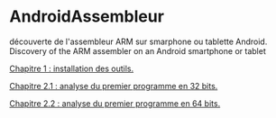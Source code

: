 # AndroidAssembleur
découverte de l'assembleur ARM sur smarphone ou tablette Android. Discovery of the ARM assembler on an Android smartphone or tablet

[Chapitre 1 : installation des outils.](https://github.com/vincentARM/AndroidAssembleur/tree/main/Chapitre001)

[Chapitre 2.1 : analyse du premier programme en 32 bits.](https://github.com/vincentARM/AndroidAssembleur/blob/main/Chapitre002/32%20bits)

[Chapitre 2.2 : analyse du premier programme en 64 bits.](https://github.com/vincentARM/AndroidAssembleur/blob/main/Chapitre002/64%20bits)
